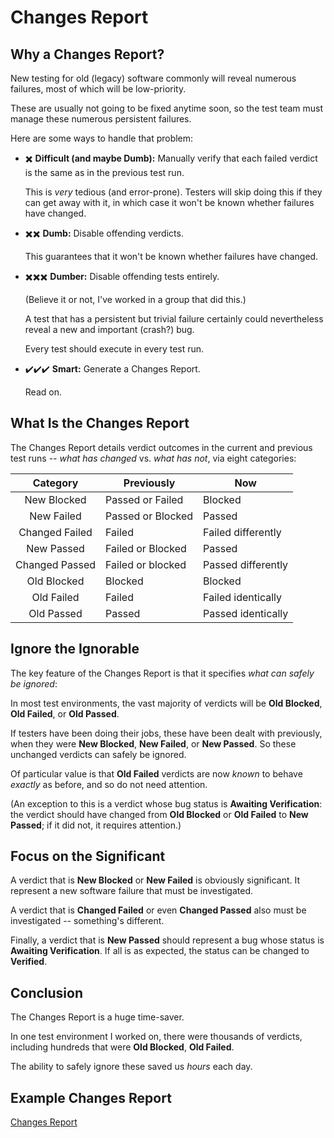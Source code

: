 # Changes Report

## Why a Changes Report?

New testing for old (legacy) software commonly will reveal numerous failures, most of which will be low-priority.

These are usually not going to be fixed anytime soon, so the test team must manage these numerous persistent failures.

Here are some ways to handle that problem:

- :heavy_multiplication_x:  **Difficult (and maybe Dumb):** Manually verify that each failed verdict is the same as in the previous test run.

  This is *very* tedious (and error-prone).  Testers will skip doing this if they can get away with it, in which case it won't be known whether failures have changed.
  
- :heavy_multiplication_x::heavy_multiplication_x:  **Dumb:** Disable offending verdicts.

  This guarantees that it won't be known whether failures have changed.
  
- :heavy_multiplication_x::heavy_multiplication_x::heavy_multiplication_x:  **Dumber:** Disable offending tests entirely.

  (Believe it or not, I've worked in a group that did this.)
  
  A test that has a persistent but trivial failure certainly could nevertheless reveal a new and important (crash?) bug.
  
  Every test should execute in every test run.
  
- :heavy_check_mark::heavy_check_mark::heavy_check_mark:  **Smart:** Generate a Changes Report.

  Read on.
  
## What Is the Changes Report

The Changes Report details verdict outcomes in the current and previous test runs -- *what has changed* vs. *what has not*, via eight categories:

| Category | Previously | Now |
| :-------: | ------- | --- |
| New Blocked | Passed or Failed | Blocked |
| New Failed | Passed or Blocked | Passed |
| Changed Failed | Failed | Failed differently |
| New Passed | Failed or Blocked | Passed |
| Changed Passed | Failed or blocked | Passed differently |
| Old Blocked | Blocked | Blocked |
| Old Failed | Failed | Failed identically |
| Old Passed | Passed | Passed identically |

## Ignore the Ignorable

The key feature of the Changes Report is that it specifies *what can safely be ignored*:

In most test environments, the vast majority of verdicts will be **Old Blocked**, **Old Failed**, or **Old Passed**.

If testers have been doing their jobs, these have been dealt with previously, when they were **New Blocked**, **New Failed**, or **New Passed**.  So these unchanged verdicts can safely be ignored.

Of particular value is that **Old Failed** verdicts are now *known* to behave *exactly* as before, and so do not need attention.

(An exception to this is a verdict whose bug status is **Awaiting Verification**:  the verdict should have changed from **Old Blocked** or **Old Failed** to **New Passed**;  if it did not, it requires attention.)

## Focus on the Significant

A verdict that is **New Blocked** or **New Failed** is obviously significant.  It represent a new software failure that must be investigated.

A verdict that is **Changed Failed** or even **Changed Passed** also must be investigated -- something's different.

Finally, a verdict that is **New Passed** should represent a bug whose status is **Awaiting Verification**.  If all is as expected, the status can be changed to **Verified**.

## Conclusion

The Changes Report is a huge time-saver.

In one test environment I worked on, there were thousands of verdicts, including hundreds that were **Old Blocked**, **Old Failed**.

The ability to safely ignore these saved us *hours* each day.

## Example Changes Report

[Changes Report](https://cdn.rawgit.com/BurdetteLamar/RubyTest/changes_report/examples/changes_report/ChangesReport.html)
